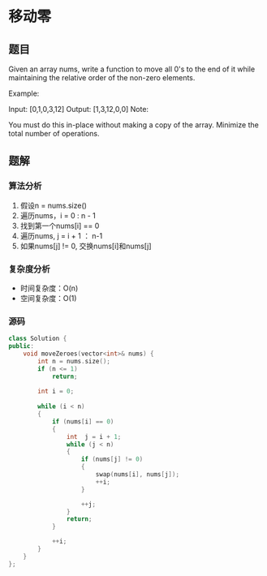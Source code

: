 # 移动零
## 题目
Given an array nums, write a function to move all 0's to the end of it while maintaining the relative order of the non-zero elements.

Example:

Input: [0,1,0,3,12]
Output: [1,3,12,0,0]
Note:

You must do this in-place without making a copy of the array.
Minimize the total number of operations.

## 题解
### 算法分析
1. 假设n = nums.size()
2. 遍历nums，i = 0 : n - 1
3. 找到第一个nums[i] == 0
4. 遍历nums, j = i + 1 ： n-1
5. 如果nums[j] != 0, 交换nums[i]和nums[j]
### 复杂度分析
+ 时间复杂度：O(n)
+ 空间复杂度：O(1)
### 源码
```C++ []
class Solution {
public:
    void moveZeroes(vector<int>& nums) {
        int n = nums.size();
        if (n <= 1)
            return;
        
        int i = 0;
        
        while (i < n)
        {
            if (nums[i] == 0)
            {
                int  j = i + 1;
                while (j < n)
                {
                    if (nums[j] != 0)
                    {
                        swap(nums[i], nums[j]);
                        ++i;
                    }

                    ++j;
                }
                return;
            }

            ++i;
        }
    }
};